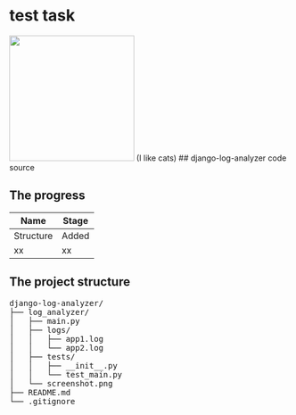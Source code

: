 # test task

<img src="kott.jpg" width="224" height="225">
(I like cats)
## django-log-analyzer code source



## The progress
|Name  | Stage|
| ------------- | ------------- |
| Structure | Added|
| xx  | xx |


## The project structure
<pre>
django-log-analyzer/
├── log_analyzer/
│   ├── main.py
│   ├── logs/
│   │   ├── app1.log
│   │   └── app2.log
│   ├── tests/
│   │   ├── __init__.py
│   │   └── test_main.py
│   └── screenshot.png
├── README.md
└── .gitignore
</pre>
